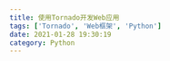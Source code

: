 ```yaml
---
title: 使用Tornado开发Web应用
tags: ['Tornado', 'Web框架', 'Python']
date: 2021-01-28 19:30:19
category: Python
---
```

